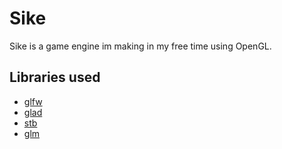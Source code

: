 # Sike

Sike is a game engine im making in my free time using OpenGL.

## Libraries used

* [glfw](https://github.com/glfw/glfw)
* [glad](https://github.com/Dav1dde/glad)
* [stb](https://github.com/nothings/stb)
* [glm](https://github.com/g-truc/glm)